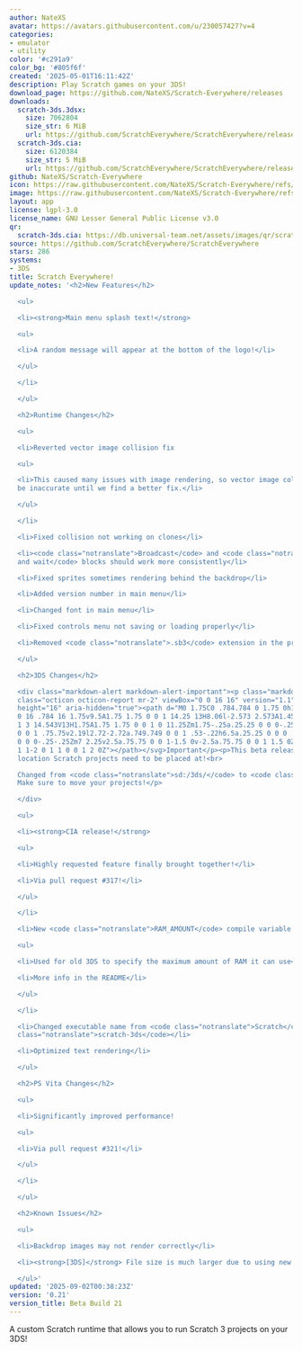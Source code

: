 ```yaml
---
author: NateXS
avatar: https://avatars.githubusercontent.com/u/230057427?v=4
categories:
- emulator
- utility
color: '#c291a9'
color_bg: '#805f6f'
created: '2025-05-01T16:11:42Z'
description: Play Scratch games on your 3DS!
download_page: https://github.com/NateXS/Scratch-Everywhere/releases
downloads:
  scratch-3ds.3dsx:
    size: 7062804
    size_str: 6 MiB
    url: https://github.com/ScratchEverywhere/ScratchEverywhere/releases/download/0.21/scratch-3ds.3dsx
  scratch-3ds.cia:
    size: 6120384
    size_str: 5 MiB
    url: https://github.com/ScratchEverywhere/ScratchEverywhere/releases/download/0.21/scratch-3ds.cia
github: NateXS/Scratch-Everywhere
icon: https://raw.githubusercontent.com/NateXS/Scratch-Everywhere/refs/heads/main/gfx/icon.png
image: https://raw.githubusercontent.com/NateXS/Scratch-Everywhere/refs/heads/main/gfx/logo.png
layout: app
license: lgpl-3.0
license_name: GNU Lesser General Public License v3.0
qr:
  scratch-3ds.cia: https://db.universal-team.net/assets/images/qr/scratch-3ds-cia.png
source: https://github.com/ScratchEverywhere/ScratchEverywhere
stars: 286
systems:
- 3DS
title: Scratch Everywhere!
update_notes: '<h2>New Features</h2>

  <ul>

  <li><strong>Main menu splash text!</strong>

  <ul>

  <li>A random message will appear at the bottom of the logo!</li>

  </ul>

  </li>

  </ul>

  <h2>Runtime Changes</h2>

  <ul>

  <li>Reverted vector image collision fix

  <ul>

  <li>This caused many issues with image rendering, so vector image collision will
  be inaccurate until we find a better fix.</li>

  </ul>

  </li>

  <li>Fixed collision not working on clones</li>

  <li><code class="notranslate">Broadcast</code> and <code class="notranslate">Broadcast
  and wait</code> blocks should work more consistently</li>

  <li>Fixed sprites sometimes rendering behind the backdrop</li>

  <li>Added version number in main menu</li>

  <li>Changed font in main menu</li>

  <li>Fixed controls menu not saving or loading properly</li>

  <li>Removed <code class="notranslate">.sb3</code> extension in the project menu</li>

  </ul>

  <h2>3DS Changes</h2>

  <div class="markdown-alert markdown-alert-important"><p class="markdown-alert-title"><svg
  class="octicon octicon-report mr-2" viewBox="0 0 16 16" version="1.1" width="16"
  height="16" aria-hidden="true"><path d="M0 1.75C0 .784.784 0 1.75 0h12.5C15.216
  0 16 .784 16 1.75v9.5A1.75 1.75 0 0 1 14.25 13H8.06l-2.573 2.573A1.458 1.458 0 0
  1 3 14.543V13H1.75A1.75 1.75 0 0 1 0 11.25Zm1.75-.25a.25.25 0 0 0-.25.25v9.5c0 .138.112.25.25.25h2a.75.75
  0 0 1 .75.75v2.19l2.72-2.72a.749.749 0 0 1 .53-.22h6.5a.25.25 0 0 0 .25-.25v-9.5a.25.25
  0 0 0-.25-.25Zm7 2.25v2.5a.75.75 0 0 1-1.5 0v-2.5a.75.75 0 0 1 1.5 0ZM9 9a1 1 0
  1 1-2 0 1 1 0 0 1 2 0Z"></path></svg>Important</p><p>This beta release changes the
  location Scratch projects need to be placed at!<br>

  Changed from <code class="notranslate">sd:/3ds/</code> to <code class="notranslate">sd:/3ds/scratch-everywhere</code>!
  Make sure to move your projects!</p>

  </div>

  <ul>

  <li><strong>CIA release!</strong>

  <ul>

  <li>Highly requested feature finally brought together!</li>

  <li>Via pull request #317!</li>

  </ul>

  </li>

  <li>New <code class="notranslate">RAM_AMOUNT</code> compile variable

  <ul>

  <li>Used for old 3DS to specify the maximum amount of RAM it can use</li>

  <li>More info in the README</li>

  </ul>

  </li>

  <li>Changed executable name from <code class="notranslate">Scratch</code> to <code
  class="notranslate">scratch-3ds</code></li>

  <li>Optimized text rendering</li>

  </ul>

  <h2>PS Vita Changes</h2>

  <ul>

  <li>Significantly improved performance!

  <ul>

  <li>Via pull request #321!</li>

  </ul>

  </li>

  </ul>

  <h2>Known Issues</h2>

  <ul>

  <li>Backdrop images may not render correctly</li>

  <li><strong>[3DS]</strong> File size is much larger due to using new fonts</li>

  </ul>'
updated: '2025-09-02T00:38:23Z'
version: '0.21'
version_title: Beta Build 21
---
```

A custom Scratch runtime that allows you to run Scratch 3 projects on your 3DS!